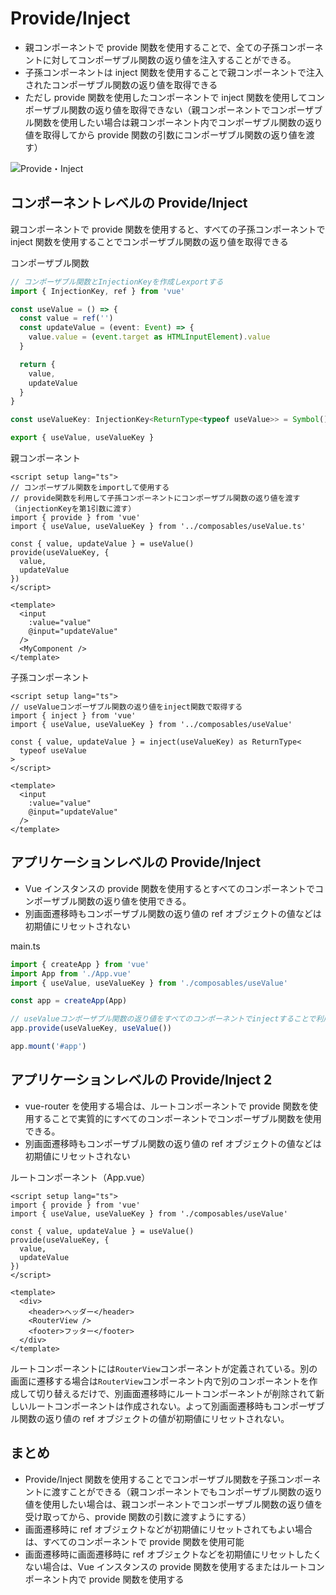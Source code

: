 # Provide/Inject

- 親コンポーネントで provide 関数を使用することで、全ての子孫コンポーネントに対してコンポーザブル関数の返り値を注入することができる。
- 子孫コンポーネントは inject 関数を使用することで親コンポーネントで注入されたコンポーザブル関数の返り値を取得できる
- ただし provide 関数を使用したコンポーネントで inject 関数を使用してコンポーザブル関数の返り値を取得できない（親コンポーネントでコンポーザブル関数を使用したい場合は親コンポーネント内でコンポーザブル関数の返り値を取得してから provide 関数の引数にコンポーザブル関数の返り値を渡す）

![Provide・Inject](../image/Provide・Inject.png)

## コンポーネントレベルの Provide/Inject

親コンポーネントで provide 関数を使用すると、すべての子孫コンポーネントで inject 関数を使用することでコンポーザブル関数の返り値を取得できる

コンポーザブル関数

```TypeScript
// コンポーザブル関数とInjectionKeyを作成しexportする
import { InjectionKey, ref } from 'vue'

const useValue = () => {
  const value = ref('')
  const updateValue = (event: Event) => {
    value.value = (event.target as HTMLInputElement).value
  }

  return {
    value,
    updateValue
  }
}

const useValueKey: InjectionKey<ReturnType<typeof useValue>> = Symbol()

export { useValue, useValueKey }
```

親コンポーネント

```Vue
<script setup lang="ts">
// コンポーザブル関数をimportして使用する
// provide関数を利用して子孫コンポーネントにコンポーザブル関数の返り値を渡す（injectionKeyを第1引数に渡す）
import { provide } from 'vue'
import { useValue, useValueKey } from '../composables/useValue.ts'

const { value, updateValue } = useValue()
provide(useValueKey, {
  value,
  updateValue
})
</script>

<template>
  <input
    :value="value"
    @input="updateValue"
  />
  <MyComponent />
</template>
```

子孫コンポーネント

```Vue
<script setup lang="ts">
// useValueコンポーザブル関数の返り値をinject関数で取得する
import { inject } from 'vue'
import { useValue, useValueKey } from '../composables/useValue'

const { value, updateValue } = inject(useValueKey) as ReturnType<
  typeof useValue
>
</script>

<template>
  <input
    :value="value"
    @input="updateValue"
  />
</template>
```

## アプリケーションレベルの Provide/Inject

- Vue インスタンスの provide 関数を使用するとすべてのコンポーネントでコンポーザブル関数の返り値を使用できる。
- 別画面遷移時もコンポーザブル関数の返り値の ref オブジェクトの値などは初期値にリセットされない

main.ts

```TypeScript
import { createApp } from 'vue'
import App from './App.vue'
import { useValue, useValueKey } from './composables/useValue'

const app = createApp(App)

// useValueコンポーザブル関数の返り値をすべてのコンポーネントでinjectすることで利用可能
app.provide(useValueKey, useValue())

app.mount('#app')
```

## アプリケーションレベルの Provide/Inject 2

- vue-router を使用する場合は、ルートコンポーネントで provide 関数を使用することで実質的にすべてのコンポーネントでコンポーザブル関数を使用できる。
- 別画面遷移時もコンポーザブル関数の返り値の ref オブジェクトの値などは初期値にリセットされない

ルートコンポーネント（App.vue）

```Vue
<script setup lang="ts">
import { provide } from 'vue'
import { useValue, useValueKey } from './composables/useValue'

const { value, updateValue } = useValue()
provide(useValueKey, {
  value,
  updateValue
})
</script>

<template>
  <div>
    <header>ヘッダー</header>
    <RouterView />
    <footer>フッター</footer>
  </div>
</template>
```

ルートコンポーネントには`RouterView`コンポーネントが定義されている。別の画面に遷移する場合は`RouterView`コンポーネント内で別のコンポーネントを作成して切り替えるだけで、別画面遷移時にルートコンポーネントが削除されて新しいルートコンポーネントは作成されない。よって別画面遷移時もコンポーザブル関数の返り値の ref オブジェクトの値が初期値にリセットされない。

## まとめ

- Provide/Inject 関数を使用することでコンポーザブル関数を子孫コンポーネントに渡すことができる（親コンポーネントでもコンポーザブル関数の返り値を使用したい場合は、親コンポーネントでコンポーザブル関数の返り値を受け取ってから、provide 関数の引数に渡すようにする）
- 画面遷移時に ref オブジェクトなどが初期値にリセットされてもよい場合は、すべてのコンポーネントで provide 関数を使用可能
- 画面遷移時に画面遷移時に ref オブジェクトなどを初期値にリセットしたくない場合は、Vue インスタンスの provide 関数を使用するまたはルートコンポーネント内で provide 関数を使用する
